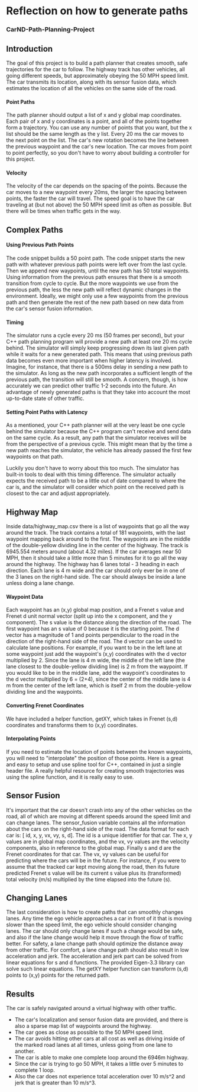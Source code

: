 # Reflection on how to generate paths
### CarND-Path-Planning-Project

## Introduction
The goal of this project is to build a path planner that creates smooth, safe trajectories for the car to follow. The highway track has other vehicles, all going different speeds, but approximately obeying the 50 MPH speed limit. The car transmits its location, along with its sensor fusion data, which estimates the location of all the vehicles on the same side of the road.

#### Point Paths
The path planner should output a list of x and y global map coordinates. Each pair of x and y coordinates is a point, and all of the points together form a trajectory. You can use any number of points that you want, but the x list should be the same length as the y list. Every 20 ms the car moves to the next point on the list. The car's new rotation becomes the line between the previous waypoint and the car's new location. The car moves from point to point perfectly, so you don't have to worry about building a controller for this project.


#### Velocity
The velocity of the car depends on the spacing of the points. Because the car moves to a new waypoint every 20ms, the larger the spacing between points, the faster the car will travel. The speed goal is to have the car traveling at (but not above) the 50 MPH speed limit as often as possible. But there will be times when traffic gets in the way.

## Complex Paths
#### Using Previous Path Points
The code snippet builds a 50 point path. The code snippet starts the new path with whatever previous path points were left over from the last cycle. Then we append new waypoints, until the new path has 50 total waypoints. Using information from the previous path ensures that there is a smooth transition from cycle to cycle. But the more waypoints we use from the previous path, the less the new path will reflect dynamic changes in the environment. Ideally, we might only use a few waypoints from the previous path and then generate the rest of the new path based on new data from the car's sensor fusion information.

#### Timing
The simulator runs a cycle every 20 ms (50 frames per second), but your C++ path planning program will provide a new path at least one 20 ms cycle behind. The simulator will simply keep progressing down its last given path while it waits for a new generated path. This means that using previous path data becomes even more important when higher latency is involved. Imagine, for instance, that there is a 500ms delay in sending a new path to the simulator. As long as the new path incorporates a sufficient length of the previous path, the transition will still be smooth. A concern, though, is how accurately we can predict other traffic 1-2 seconds into the future. An advantage of newly generated paths is that they take into account the most up-to-date state of other traffic.

#### Setting Point Paths with Latency
As a mentioned, your C++ path planner will at the very least be one cycle behind the simulator because the C++ program can't receive and send data on the same cycle. As a result, any path that the simulator receives will be from the perspective of a previous cycle. This might mean that by the time a new path reaches the simulator, the vehicle has already passed the first few waypoints on that path.

Luckily you don't have to worry about this too much. The simulator has built-in tools to deal with this timing difference. The simulator actually expects the received path to be a little out of date compared to where the car is, and the simulator will consider which point on the received path is closest to the car and adjust appropriately.


## Highway Map
Inside data/highway_map.csv there is a list of waypoints that go all the way around the track. The track contains a total of 181 waypoints, with the last waypoint mapping back around to the first. The waypoints are in the middle of the double-yellow dividing line in the center of the highway. The track is 6945.554 meters around (about 4.32 miles). If the car averages near 50 MPH, then it should take a little more than 5 minutes for it to go all the way around the highway. The highway has 6 lanes total - 3 heading in each direction. Each lane is 4 m wide and the car should only ever be in one of the 3 lanes on the right-hand side. The car should always be inside a lane unless doing a lane change.

#### Waypoint Data
Each waypoint has an (x,y) global map position, and a Frenet s value and Frenet d unit normal vector (split up into the x component, and the y component). The s value is the distance along the direction of the road. The first waypoint has an s value of 0 because it is the starting point. The d vector has a magnitude of 1 and points perpendicular to the road in the direction of the right-hand side of the road. The d vector can be used to calculate lane positions. For example, if you want to be in the left lane at some waypoint just add the waypoint's (x,y) coordinates with the d vector multiplied by 2. Since the lane is 4 m wide, the middle of the left lane (the lane closest to the double-yellow dividing line) is 2 m from the waypoint. If you would like to be in the middle lane, add the waypoint's coordinates to the d vector multiplied by 6 = (2+4), since the center of the middle lane is 4 m from the center of the left lane, which is itself 2 m from the double-yellow dividing line and the waypoints.

#### Converting Frenet Coordinates
We have included a helper function, getXY, which takes in Frenet (s,d) coordinates and transforms them to (x,y) coordinates.

#### Interpolating Points
If you need to estimate the location of points between the known waypoints, you will need to "interpolate" the position of those points. Here is a great and easy to setup and use spline tool for C++, contained in just a single header file. A really helpful resource for creating smooth trajectories was using the spline function, and it is really easy to use.


## Sensor Fusion
It's important that the car doesn't crash into any of the other vehicles on the road, all of which are moving at different speeds around the speed limit and can change lanes. The sensor_fusion variable contains all the information about the cars on the right-hand side of the road. The data format for each car is: [ id, x, y, vx, vy, s, d]. The id is a unique identifier for that car. The x, y values are in global map coordinates, and the vx, vy values are the velocity components, also in reference to the global map. Finally s and d are the Frenet coordinates for that car. The vx, vy values can be useful for predicting where the cars will be in the future. For instance, if you were to assume that the tracked car kept moving along the road, then its future predicted Frenet s value will be its current s value plus its (transformed) total velocity (m/s) multiplied by the time elapsed into the future (s).

## Changing Lanes
The last consideration is how to create paths that can smoothly changes lanes. Any time the ego vehicle approaches a car in front of it that is moving slower than the speed limit, the ego vehicle should consider changing lanes. The car should only change lanes if such a change would be safe, and also if the lane change would help it move through the flow of traffic better. For safety, a lane change path should optimize the distance away from other traffic. For comfort, a lane change path should also result in low acceleration and jerk. The acceleration and jerk part can be solved from linear equations for s and d functions. The provided Eigen-3.3 library can solve such linear equations. The getXY helper function can transform (s,d) points to (x,y) points for the returned path.


## Results
The car is safely navigated around a virtual highway with other traffic. 
- The car's localization and sensor fusion data are provided, and there is also a sparse map list of waypoints around the highway. 
- The car goes as close as possible to the 50 MPH speed limit. 
- The car avoids hitting other cars at all cost as well as driving inside of the marked road lanes at all times, unless going from one lane to another. 
- The car is able to make one complete loop around the 6946m highway. 
- Since the car is trying to go 50 MPH, it takes a little over 5 minutes to complete 1 loop. 
- Also the car does not experience total acceleration over 10 m/s^2 and jerk that is greater than 10 m/s^3.


